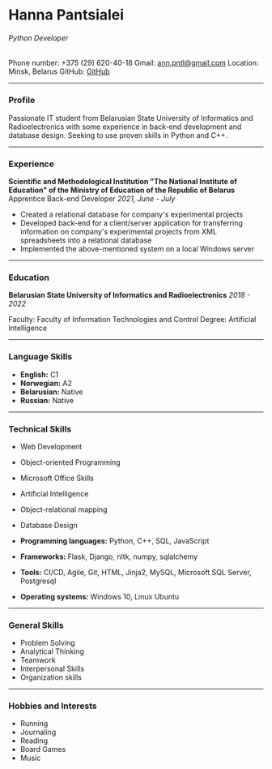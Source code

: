# Hanna Pantsialei

###### Python Developer
Phone number: +375 (29) 620-40-18
Gmail:        ann.pntl@gmail.com
Location:     Minsk, Belarus
GitHub:       [GitHub](https://github.com/babyturrtle)

---

### Profile

Passionate IT student from Belarusian State University of Informatics and Radioelectronics with some experience in back-end development and database design. Seeking to use proven skills in Python and C++.

---

### Experience


**Scientific and Methodological Institution "The National Institute of Education" of the Ministry of Education of the Republic of Belarus**
Apprentice Back-end Developer
  _2021, June - July_

- Created a relational database for company's experimental projects
- Developed back-end for a client/server application for transferring information on company's experimental projects from XML spreadsheets into a relational database
- Implemented the above-mentioned system on a local Windows server

---

### Education

**Belarusian State University of Informatics and Radioelectronics**
  _2018 - 2022_

Faculty: Faculty of Information Technologies and Control
Degree: Artificial Intelligence

---

### **Language Skills**
- **English:** C1
- **Norwegian:** A2
- **Belarusian:** Native
- **Russian:** Native

---

### Technical Skills
- Web Development
- Object-oriented Programming
- Microsoft Office Skills
- Artificial Intelligence
- Object-relational mapping
- Database Design

- **Programming languages:** Python, C++, SQL, JavaScript
- **Frameworks:** Flask, Django, nltk, numpy, sqlalchemy
- **Tools:** CI/CD, Agile, Git, HTML, Jinja2, MySQL, Microsoft SQL Server, Postgresql
- **Operating systems:** Windows 10, Linux Ubuntu

---

### General Skills
- Problem Solving
- Analytical Thinking
- Teamwork
- Interpersonal Skills
- Organization skills

---

### Hobbies and Interests
- Running
- Journaling
- Reading
- Board Games
- Music
